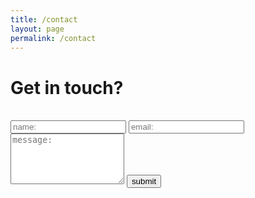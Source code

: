 ```yaml
---
title: /contact
layout: page
permalink: /contact
---
```


# Get in touch?

<br />
<form>
  <input type="text" id="name" name="name" placeholder="name:">
  <input type="text" id="email" name="email" placeholder="email:">
  <textarea rows="5" id="message" name="message" placeholder="message:"></textarea>
  <input type="submit" value="submit">
</form>
